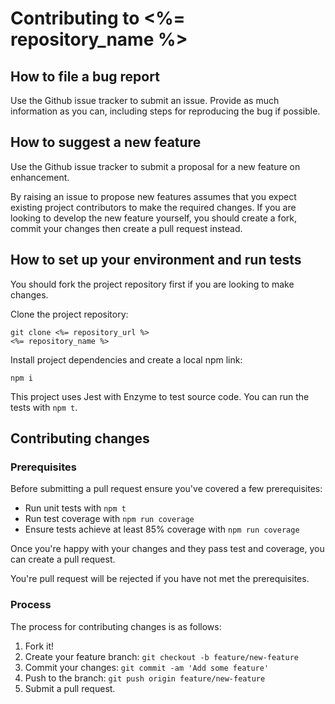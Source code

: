 # Contributing to <%= repository_name %>

## How to file a bug report
Use the Github issue tracker to submit an issue. Provide as much information as you can, including steps for reproducing the bug if possible.

## How to suggest a new feature
Use the Github issue tracker to submit a proposal for a new feature on enhancement.

By raising an issue to propose new features assumes that you expect existing project contributors to make the required changes. If you are looking to develop the new feature yourself, you should create a fork, commit your changes then create a pull request instead.

## How to set up your environment and run tests
You should fork the project repository first if you are looking to make changes.

Clone the project repository:
```
git clone <%= repository_url %>
<%= repository_name %>
```

Install project dependencies and create a local npm link:
```
npm i
```

This project uses Jest with Enzyme to test source code. You can run the tests with `npm t`.

## Contributing changes
### Prerequisites
Before submitting a pull request ensure you've covered a few prerequisites:
- Run unit tests with `npm t`
- Run test coverage with `npm run coverage`
- Ensure tests achieve at least 85% coverage with `npm run coverage`

Once you're happy with your changes and they pass test and coverage, you can create a pull request.

You're pull request will be rejected if you have not met the prerequisites.

### Process
The process for contributing changes is as follows:

1. Fork it!
2. Create your feature branch: `git checkout -b feature/new-feature`
3. Commit your changes: `git commit -am 'Add some feature'`
4. Push to the branch: `git push origin feature/new-feature`
5. Submit a pull request.
